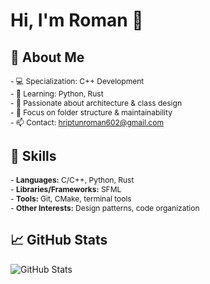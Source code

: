 # Hi, I'm Roman 👋

## 📌 About Me
<span style="font-size: 12px;">- 💻 Specialization: C++ Development</span><br>
<span style="font-size: 12px;">- 🌱 Learning: Python, Rust</span><br>
<span style="font-size: 12px;">- 🧩 Passionate about architecture & class design</span><br>
<span style="font-size: 12px;">- 📂 Focus on folder structure & maintainability</span><br>
<span style="font-size: 12px;">- 📫 Contact: hriptunroman602@gmail.com</span>

## 🔧 Skills
<span style="font-size: 12px;">- **Languages:** C/C++, Python, Rust</span><br>
<span style="font-size: 12px;">- **Libraries/Frameworks:** SFML</span><br>
<span style="font-size: 12px;">- **Tools:** Git, CMake, terminal tools</span><br>
<span style="font-size: 12px;">- **Other Interests:** Design patterns, code organization</span><br>

## 📈 GitHub Stats
![GitHub Stats](https://github-readme-stats.vercel.app/api?username=DorayMini&show_icons=true&count_private=true)

